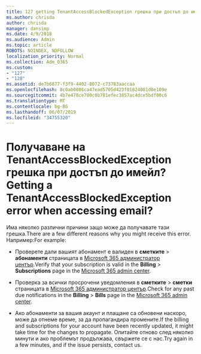 ```yaml
---
title: 127 getting TenantAccessBlockedException грешка при достъп до имейл?
ms.author: chrisda
author: chrisda
manager: dansimp
ms.date: 4/9/2018
ms.audience: Admin
ms.topic: article
ROBOTS: NOINDEX, NOFOLLOW
localization_priority: Normal
ms.collection: Adm_O365
ms.custom:
- "127"
- "128"
ms.assetid: de7b6877-f3f9-4402-8072-c73783aaccaa
ms.openlocfilehash: 8c0ab0086ca47ead5705d423f01824081d0e109e
ms.sourcegitcommit: 4b7e478ce700c0b781efec3857ac4dce5bdf00c6
ms.translationtype: MT
ms.contentlocale: bg-BG
ms.lasthandoff: 06/07/2019
ms.locfileid: "34755320"
---
```

# <a name="getting-a-tenantaccessblockedexception-error-when-accessing-email"></a><span data-ttu-id="6f90b-102">Получаване на TenantAccessBlockedException грешка при достъп до имейл?</span><span class="sxs-lookup"><span data-stu-id="6f90b-102">Getting a TenantAccessBlockedException error when accessing email?</span></span>

<span data-ttu-id="6f90b-103">Има няколко различни причини защо може да получавате тази грешка.</span><span class="sxs-lookup"><span data-stu-id="6f90b-103">There are a few different reasons why you might receive this error.</span></span> <span data-ttu-id="6f90b-104">Например:</span><span class="sxs-lookup"><span data-stu-id="6f90b-104">For example:</span></span>

- <span data-ttu-id="6f90b-105">Проверете дали вашият абонамент е валиден в **сметките** \> **абонаменти** страницата в [Microsoft 365 администратор център](https://portal.office.com/adminportal/home#/subscriptions).</span><span class="sxs-lookup"><span data-stu-id="6f90b-105">Verify that your subscription is valid in the **Billing** \> **Subscriptions** page in the [Microsoft 365 admin center](https://portal.office.com/adminportal/home#/subscriptions).</span></span>

- <span data-ttu-id="6f90b-106">Проверка за всички просрочени уведомления в **сметките** \> **сметки** страницата в [Microsoft 365 администратор център](https://portal.office.com/adminportal/home#/billoverview).</span><span class="sxs-lookup"><span data-stu-id="6f90b-106">Check for any past due notifications in the **Billing** \> **Bills** page in the [Microsoft 365 admin center](https://portal.office.com/adminportal/home#/billoverview).</span></span>

- <span data-ttu-id="6f90b-107">Ако абонаменти за вашия акаунт и плащане са обновени наскоро, може да отнеме време, за да пропагандира промените.</span><span class="sxs-lookup"><span data-stu-id="6f90b-107">If the billing and subscriptions for your account have been recently updated, it might take time for the changes to propagate.</span></span> <span data-ttu-id="6f90b-108">Опитайте отново след няколко минути и ако проблемът продължава, свържете се с нас.</span><span class="sxs-lookup"><span data-stu-id="6f90b-108">Try again in a few minutes, and if the issue persists, contact us.</span></span>

